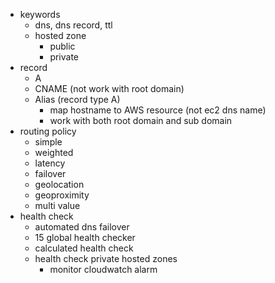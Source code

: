 - keywords
    - dns, dns record, ttl
    - hosted zone
        - public
        - private
- record
    - A
    - CNAME (not work with root domain)
    - Alias (record type A)
        - map hostname to AWS resource (not ec2 dns name)
        - work with both root domain and sub domain
- routing policy
    - simple
    - weighted
    - latency
    - failover
    - geolocation
    - geoproximity
    - multi value
- health check
    - automated dns failover
    - 15 global health checker
    - calculated health check
    - health check private hosted zones
        - monitor cloudwatch alarm